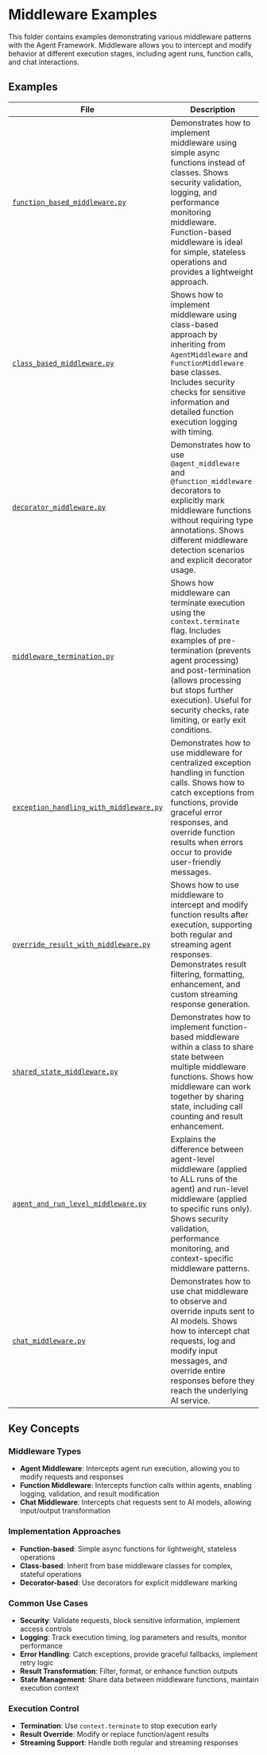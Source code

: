 # Middleware Examples

This folder contains examples demonstrating various middleware patterns with the Agent Framework. Middleware allows you to intercept and modify behavior at different execution stages, including agent runs, function calls, and chat interactions.

## Examples

| File | Description |
|------|-------------|
| [`function_based_middleware.py`](function_based_middleware.py) | Demonstrates how to implement middleware using simple async functions instead of classes. Shows security validation, logging, and performance monitoring middleware. Function-based middleware is ideal for simple, stateless operations and provides a lightweight approach. |
| [`class_based_middleware.py`](class_based_middleware.py) | Shows how to implement middleware using class-based approach by inheriting from `AgentMiddleware` and `FunctionMiddleware` base classes. Includes security checks for sensitive information and detailed function execution logging with timing. |
| [`decorator_middleware.py`](decorator_middleware.py) | Demonstrates how to use `@agent_middleware` and `@function_middleware` decorators to explicitly mark middleware functions without requiring type annotations. Shows different middleware detection scenarios and explicit decorator usage. |
| [`middleware_termination.py`](middleware_termination.py) | Shows how middleware can terminate execution using the `context.terminate` flag. Includes examples of pre-termination (prevents agent processing) and post-termination (allows processing but stops further execution). Useful for security checks, rate limiting, or early exit conditions. |
| [`exception_handling_with_middleware.py`](exception_handling_with_middleware.py) | Demonstrates how to use middleware for centralized exception handling in function calls. Shows how to catch exceptions from functions, provide graceful error responses, and override function results when errors occur to provide user-friendly messages. |
| [`override_result_with_middleware.py`](override_result_with_middleware.py) | Shows how to use middleware to intercept and modify function results after execution, supporting both regular and streaming agent responses. Demonstrates result filtering, formatting, enhancement, and custom streaming response generation. |
| [`shared_state_middleware.py`](shared_state_middleware.py) | Demonstrates how to implement function-based middleware within a class to share state between multiple middleware functions. Shows how middleware can work together by sharing state, including call counting and result enhancement. |
| [`agent_and_run_level_middleware.py`](agent_and_run_level_middleware.py) | Explains the difference between agent-level middleware (applied to ALL runs of the agent) and run-level middleware (applied to specific runs only). Shows security validation, performance monitoring, and context-specific middleware patterns. |
| [`chat_middleware.py`](chat_middleware.py) | Demonstrates how to use chat middleware to observe and override inputs sent to AI models. Shows how to intercept chat requests, log and modify input messages, and override entire responses before they reach the underlying AI service. |

## Key Concepts

### Middleware Types

- **Agent Middleware**: Intercepts agent run execution, allowing you to modify requests and responses
- **Function Middleware**: Intercepts function calls within agents, enabling logging, validation, and result modification
- **Chat Middleware**: Intercepts chat requests sent to AI models, allowing input/output transformation

### Implementation Approaches

- **Function-based**: Simple async functions for lightweight, stateless operations
- **Class-based**: Inherit from base middleware classes for complex, stateful operations
- **Decorator-based**: Use decorators for explicit middleware marking

### Common Use Cases

- **Security**: Validate requests, block sensitive information, implement access controls
- **Logging**: Track execution timing, log parameters and results, monitor performance
- **Error Handling**: Catch exceptions, provide graceful fallbacks, implement retry logic
- **Result Transformation**: Filter, format, or enhance function outputs
- **State Management**: Share data between middleware functions, maintain execution context

### Execution Control

- **Termination**: Use `context.terminate` to stop execution early
- **Result Override**: Modify or replace function/agent results
- **Streaming Support**: Handle both regular and streaming responses